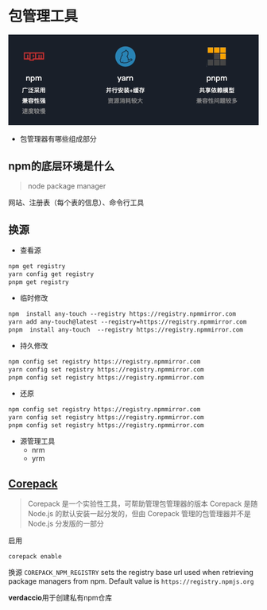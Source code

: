 # 包管理工具

![](./asset/npm.png)

- 包管理器有哪些组成部分
## npm的底层环境是什么
> node package manager

网站、注册表（每个表的信息）、命令行工具

## 换源

- 查看源
```shell
npm get registry
yarn config get registry
pnpm get registry 
```
- 临时修改
```shell
npm  install any-touch --registry https://registry.npmmirror.com
yarn add any-touch@latest --registry=https://registry.npmmirror.com
pnpm  install any-touch  --registry https://registry.npmmirror.com
```
- 持久修改
```shell
npm config set registry https://registry.npmmirror.com
yarn config set registry https://registry.npmmirror.com
pnpm config set registry https://registry.npmmirror.com
```
- 还原
```shell
npm config set registry https://registry.npmmirror.com
yarn config set registry https://registry.npmmirror.com
pnpm config set registry https://registry.npmmirror.com
```
- 源管理工具
  - nrm
  - yrm

## [Corepack](https://nodejs.cn/api/corepack.html)

> Corepack 是一个实验性工具，可帮助管理包管理器的版本
> Corepack 是随 Node.js 的默认安装一起分发的，但由 Corepack 管理的包管理器并不是 Node.js 分发版的一部分

启用
```shell
corepack enable
```

换源
`COREPACK_NPM_REGISTRY` sets the registry base url used when retrieving package managers from npm. Default value is `https://registry.npmjs.org`


**verdaccio**用于创建私有npm仓库